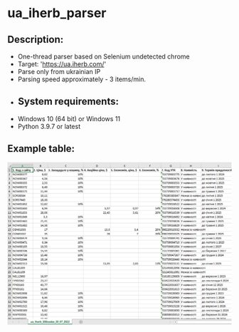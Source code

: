 # ua_iherb_parser
## Description:
- One-thread parser based on Selenium undetected chrome  
- Target: 'https://ua.iherb.com/'
- Parse only from ukrainian IP 
- Parsing speed approximately - 3 items/min. 
- ## System requirements:
- Windows 10 (64 bit) or Windows 11
- Python 3.9.7 or latest
## Example table:
![Table](https://raw.githubusercontent.com/Codyusey/ua_iherb_parser/main/example.png)
